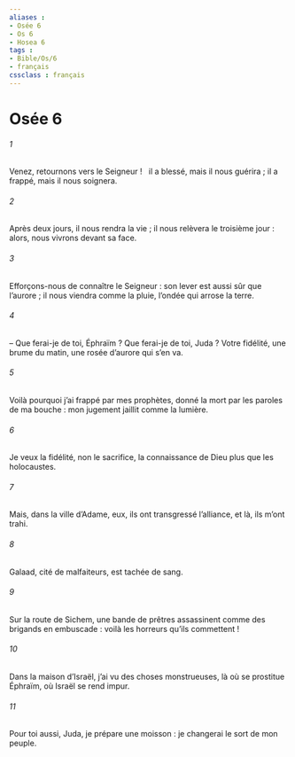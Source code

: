 ```yaml
---
aliases : 
- Osée 6
- Os 6
- Hosea 6
tags : 
- Bible/Os/6
- français
cssclass : français
---
```


# Osée 6

###### 1
Venez, retournons vers le Seigneur !
  il a blessé, mais il nous guérira ;
il a frappé, mais il nous soignera.
###### 2
Après deux jours, il nous rendra la vie ;
il nous relèvera le troisième jour :
alors, nous vivrons devant sa face.
###### 3
Efforçons-nous de connaître le Seigneur :
son lever est aussi sûr que l’aurore ;
il nous viendra comme la pluie,
l’ondée qui arrose la terre.
###### 4
– Que ferai-je de toi, Éphraïm ?
Que ferai-je de toi, Juda ?
Votre fidélité, une brume du matin,
une rosée d’aurore qui s’en va.
###### 5
Voilà pourquoi j’ai frappé par mes prophètes,
donné la mort par les paroles de ma bouche :
mon jugement jaillit comme la lumière.
###### 6
Je veux la fidélité, non le sacrifice,
la connaissance de Dieu plus que les holocaustes.
###### 7
Mais, dans la ville d’Adame, eux, ils ont transgressé l’alliance,
et là, ils m’ont trahi.
###### 8
Galaad, cité de malfaiteurs,
est tachée de sang.
###### 9
Sur la route de Sichem,
une bande de prêtres assassinent
comme des brigands en embuscade :
voilà les horreurs qu’ils commettent !
###### 10
Dans la maison d’Israël,
j’ai vu des choses monstrueuses,
là où se prostitue Éphraïm,
où Israël se rend impur.
###### 11
Pour toi aussi, Juda, je prépare une moisson :
je changerai le sort de mon peuple.
